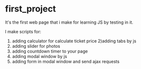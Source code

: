 # first_project
It's the first web page that i make for learning JS by testing in it.

I make scripts for:
1) adding calculator for calculate ticket price 
2)adding tabs by js
3) adding slider for photos
4) adding countdown timer to your page
5) adding modal window by js
6) adding form in modal window and send ajax requests
